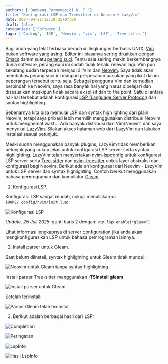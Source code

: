 ```yaml
---
authors: ["Bambang Purnomosidi D. P."]
title: "Konfigurasi LSP dan Treesitter di Neovim + LazyVim"
date: 2024-04-21T12:10:35+07:00
draft: false
categories: ['Software']
tags: ['Coding', 'IDE', 'Neovim', 'vim', 'LSP', 'Tree-sitter']
---
```


Bagi anda yang telat terbiasa berada di lingkungan berbasis UNIX, [Vim](https://www.vim.org/) bukan software yang asing. Editor ini biasanya sering dikaitkan dengan [Emacs](https://www.gnu.org/software/emacs/) dalam suatu [perang suci](https://en.wikipedia.org/wiki/Editor_war). Tentu saja seiring makin berkembangnya dunia software, perang suci ini sudah tidak terlalu relevan lagi. Vim pun sekarang sudah terpecah menjadi 2: Vim dan [Neovim](http://neovim.io/). Saya tidak akan membahas perang suci ini maupun perpecahan pasukan yang ikut dalam peperangan tersebut tentu saja. Sebagai pengguna Vim dan kemudian berpindah ke Neovim, saya rasa banyak hal yang harus dipelajari dan disesuaikan meskipun tidak secara eksplisit dan to the point. Satu di antara hal-hal tersebut adalah konfigurasi [LSP (Language Server Protocol)](https://microsoft.github.io/language-server-protocol/) dan syntax highlighting.

Sebenarnya kita bisa memulai LSP dan syntax highlighting dari plain Neovim, tetapi saya pribadi lebih memilih menggunakan distribusi Neovim untuk menghemat waktu. Ada banyak distribusi dari Vim/Neovim dan saya menyukai [LazyVim](http://www.lazyvim.org/). Silakan akses halaman web dari LazyVim dan lakukan instalasi sesuai petunjuk.

Meski sudah menggunakan banyak plugins, LazyVim tidak memberikan petunjuk yang cukup jelas untuk konfigurasi LSP server serta syntax highlighting. LazyVim telah menyertakan [nvim-lspconfig](https://github.com/neovim/nvim-lspconfig) untuk konfigurasi LSP server serta [Tree-sitter](https://tree-sitter.github.io/tree-sitter/) dan [nvim-treesitter](https://github.com/nvim-treesitter/nvim-treesitter) untuk layer abstraksi dan konfigurasi bagi Neovim. Berikut adalah konfigurasi dari Neovim - LazyVim untuk LSP server dan syntax highlighting. Contoh berikut menggunakan bahasa pemrograman dan kompilator [Gleam](https://gleam.run/).

1. Konfigurasi LSP.

Konfigurasi LSP sangat mudah, cukup menuliskan di `$HOME/.config/nvim/init.lua`:

![Konfigurasi LSP](/images/posts/23/01--lsp-config.png)

*Update, 25 Juli 2025*: ganti baris 2 dengan: `vim.lsp.enable("gleam")`

Lihat informasi lengkapnya di [server configuration](https://github.com/neovim/nvim-lspconfig/blob/master/doc/configs.md) jika anda akan mengkonfigurasikan LSP untuk bahasa pemrograman lainnya.

2. Install parser untuk Gleam.

Saat belum diinstall, syntax highlighting untuk Gleam tidak muncul:

![Neovim untuk Gleam tanpa syntax highlighting](/images/posts/23/02--find-file.png)

Install parser Tree-sitter menggunakan **:TSInstall gleam**

![Install parser untuk Gleam](/images/posts/23/03--tsinstall-gleam.png)

Setelah terinstall:

![Parser Gleam telah terinstall](/images/posts/23/04--ts-gleam-installed.png)

3. Berikut adalah berbagai hasil dari LSP:

![Completion](/images/posts/23/05--completion.png)

![Peringatan](/images/posts/23/06--warning-from-lsp.png)

![LspInfo](/images/posts/23/07--lsp-info.png)

![Hasil LspInfo](/images/posts/23/08--lsp-info-result.png)

